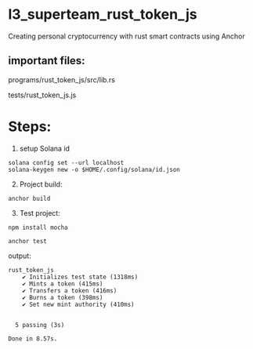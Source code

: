 # l3_superteam_rust_token_js
Creating personal cryptocurrency with rust smart contracts using Anchor

##  important files: 
programs/rust_token_js/src/lib.rs

tests/rust_token_js.js

# Steps:

1. setup Solana id
```
solana config set --url localhost
solana-keygen new -o $HOME/.config/solana/id.json
```

2. Project build:

`anchor build`

3. Test project:

`npm install mocha`

`anchor test`

output:
```
rust_token_js
    ✔ Initializes test state (1318ms)
    ✔ Mints a token (415ms)
    ✔ Transfers a token (416ms)
    ✔ Burns a token (398ms)
    ✔ Set new mint authority (410ms)


  5 passing (3s)

Done in 8.57s.
```
